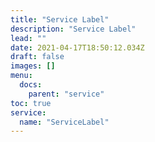 ```yaml
---
title: "Service Label"
description: "Service Label"
lead: ""
date: 2021-04-17T18:50:12.034Z
draft: false
images: []
menu:
  docs:
    parent: "service"
toc: true
service:
  name: "ServiceLabel"
---
```

